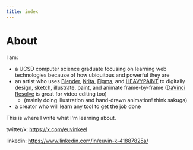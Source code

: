 ```yaml
---
title: index
---
```

# About
I am:
* a UCSD computer science graduate focusing on learning web technologies because of how ubiquitous and powerful they are
* an artist who uses [Blender](https://www.blender.org), [Krita](https://krita.org/en/), [Figma](https://www.figma.com), and [HEAVYPAINT](https://heavypaint.com) to digitally design, sketch, illustrate, paint, and animate frame-by-frame ([DaVinci Resolve](https://www.blackmagicdesign.com/products/davinciresolve/) is great for video editing too)
	* (mainly doing illustration and hand-drawn animation! think sakuga)
* a creator who will learn any tool to get the job done

This is where I write what I'm learning about.


twitter/x: https://x.com/euvinkeel

linkedin: https://www.linkedin.com/in/euvin-k-41887825a/
